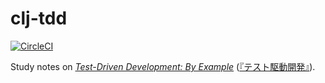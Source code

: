 # clj-tdd

[![CircleCI](https://circleci.com/gh/lagenorhynque/clj-tdd.svg?style=svg)](https://circleci.com/gh/lagenorhynque/clj-tdd)

Study notes on [*Test-Driven Development: By Example*](https://www.pearson.com/us/higher-education/program/Beck-Test-Driven-Development-By-Example/PGM206172.html) ([『テスト駆動開発』](http://shop.ohmsha.co.jp/shop/shopdetail.html?brandcode=000000004967)).
